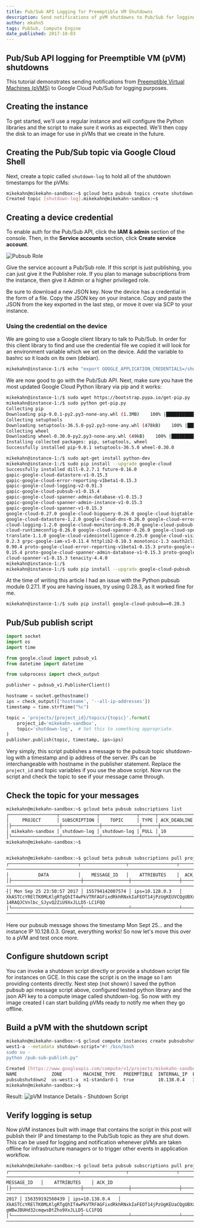 ```yaml
---
title: Pub/Sub API Logging for Preemptible VM Shutdowns
description: Send notifications of pVM shutdowns to Pub/Sub for logging.
author: mkahn5
tags: PubSub, Compute Engine
date_published: 2017-10-03
---
```


## Pub/Sub API logging for Preemptible VM (pVM) shutdowns

This tutorial demonstrates sending notifications from [Preemptible Virtual Machines (pVMS)](https://cloud.google.com/preemptible-vms/) to Google Cloud Pub/Sub for logging purposes.

## Creating the instance

To get started, we'll use a regular instance and will configure the Python
libraries and the script to make sure it works as expected. We'll then copy the
disk to an image for use in pVMs that we create in the future.

## Creating the Pub/Sub topic via Google Cloud Shell

Next, create a topic called `shutdown-log` to hold all of the shutdown
timestamps for the pVMs:

```bash
mikekahn@mikekahn-sandbox:~$ gcloud beta pubsub topics create shutdown-log
Created topic [shutdown-log].mikekahn@mikekahn-sandbox:~$
```

## Creating a device credential

To enable auth for the Pub/Sub API, click the **IAM & admin** section of the
console. Then, in the **Service accounts** section, click
**Create service account**.

![Pubsub Role](https://storage.googleapis.com/gcp-community/tutorials/pubsub-logging-pvm-shutdowns/iam.png)

Give the service account a Pub/Sub role. If this script is just publishing, you
can just give it the Publisher role. If you plan to manage subscriptions from
the instance, then give it Admin or a higher privileged role.

Be sure to download a new JSON key. Now the device has a credential in the form
of a file. Copy the JSON key on your instance. Copy and paste the JSON from the
key exported in the last step, or move it over via SCP to your instance.

### Using the credential on the device

We are going to use a Google client library to talk to Pub/Sub. In order for
this client library to find and use the credential file we copied it will look
for an environment variable which we set on the device. Add the variable to
bashrc so it loads on its own (debian).

```bash
mikekahn@instance-1:/$ echo "export GOOGLE_APPLICATION_CREDENTIALS=/shutdown-log-key.json" >> ~/.bashrc
```

We are now good to go with the Pub/Sub API. Next, make sure you have the most
updated Google Cloud Python library via pip and it works:

```bash
mikekahn@instance-1:/$ sudo wget https://bootstrap.pypa.io/get-pip.py
mikekahn@instance-1:/$ sudo python get-pip.py
Collecting pip
Downloading pip-9.0.1-py2.py3-none-any.whl (1.3MB)    100% |████████████████████████████████| 1.3MB 1.0MB/s
Collecting setuptools  
Downloading setuptools-36.5.0-py2.py3-none-any.whl (478kB)    100% |████████████████████████████████| 481kB 2.4MB/s
Collecting wheel  
Downloading wheel-0.30.0-py2.py3-none-any.whl (49kB)    100% |████████████████████████████████| 51kB 9.8MB/s
Installing collected packages: pip, setuptools, wheel
Successfully installed pip-9.0.1 setuptools-36.5.0 wheel-0.30.0
```

```bash
mikekahn@instance-1:/$ sudo apt-get install python-dev
mikekahn@instance-1:/$ sudo pip install --upgrade google-cloud
Successfully installed dill-0.2.7.1 future-0.16.0
gapic-google-cloud-datastore-v1-0.15.3
gapic-google-cloud-error-reporting-v1beta1-0.15.3
gapic-google-cloud-logging-v2-0.91.3
gapic-google-cloud-pubsub-v1-0.15.4
gapic-google-cloud-spanner-admin-database-v1-0.15.3
gapic-google-cloud-spanner-admin-instance-v1-0.15.3
gapic-google-cloud-spanner-v1-0.15.3
google-cloud-0.27.0 google-cloud-bigquery-0.26.0 google-cloud-bigtable-0.26.0 google-cloud-core-0.26.0
google-cloud-datastore-1.2.0 google-cloud-dns-0.26.0 google-cloud-error-reporting-0.26.0 google-cloud-language-0.27.0 google
cloud-logging-1.2.0 google-cloud-monitoring-0.26.0 google-cloud-pubsub-0.27.0 google-cloud-resource-manager-0.26.0 google
cloud-runtimeconfig-0.26.0 google-cloud-spanner-0.26.0 google-cloud-speech-0.28.0 google-cloud-storage-1.3.2 google-cloud
translate-1.1.0 google-cloud-videointelligence-0.25.0 google-cloud-vision-0.26.0 google-gax-0.15.15 google-resumable-media
0.2.3 grpc-google-iam-v1-0.11.4 httplib2-0.10.3 monotonic-1.3 oauth2client-3.0.0 ply-3.8 proto-google-cloud-datastore-v1
0.90.4 proto-google-cloud-error-reporting-v1beta1-0.15.3 proto-google-cloud-logging-v2-0.91.3 proto-google-cloud-pubsub-v1
0.15.4 proto-google-cloud-spanner-admin-database-v1-0.15.3 proto-google-cloud-spanner-admin-instance-v1-0.15.3 proto-google
cloud-spanner-v1-0.15.3 tenacity-4.4.0
mikekahn@instance-1:/$
mikekahn@instance-1:/$ sudo pip install --upgrade google-cloud-pubsub
```

At the time of writing this article I had an issue with the Python pubsub module
0.27.1. If you are having issues, try using 0.28.3, as it worked fine for me.

```bash
mikekahn@instance-1:/$ sudo pip install google-cloud-pubsub==0.28.3
```

## Pub/Sub publish script

```python
import socket
import os
import time

from google.cloud import pubsub_v1
from datetime import datetime

from subprocess import check_output

publisher = pubsub_v1.PublisherClient()

hostname = socket.gethostname()
ips = check_output(['hostname', '--all-ip-addresses'])
timestamp = time.strftime("%c")

topic = 'projects/{project_id}/topics/{topic}'.format(
    project_id='mikekahn-sandbox',
    topic='shutdown-log',  # Set this to something appropriate.
)
publisher.publish(topic, timestamp, ips=ips)
```

Very simply, this script publishes a message to the pubsub topic shutdown-log
with a timestamp and ip address of the server. IPs can be interchangeable with
hostname in the publisher statement. Replace the `project_id` and topic
variables if you use the above script. Now run the script and check the topic to
see if your message came through.

## Check the topic for your messages

```bash
mikekahn@mikekahn-sandbox:~$ gcloud beta pubsub subscriptions list
┌──────────────────┬──────────────┬──────────────┬──────┬──────────────┐
│     PROJECT      │ SUBSCRIPTION │    TOPIC     │ TYPE │ ACK_DEADLINE
│├──────────────────┼──────────────┼──────────────┼──────┼──────────────┤
│ mikekahn-sandbox │ shutdown-log │ shutdown-log │ PULL │ 10
│└──────────────────┴──────────────┴──────────────┴──────┴──────────────┘
mikekahn@mikekahn-sandbox:~$


mikekahn@mikekahn-sandbox:~$ gcloud beta pubsub subscriptions pull projects/mikekahn-sandbox/subscriptions/shutdown-log
┌──────────────────────────┬─────────────────┬──────────────────┬────────────────────────────────────────────────────────────
───────────────────────────────────────────────────────────────────────────────────────────────────────┐
│           DATA           │    MESSAGE_ID   │    ATTRIBUTES    │  ACK_ID
│├──────────────────────────┼─────────────────┼──────────────────┼───────────────────────────────────────────────────────────
────────────────────────────────────────────────────────────────────────────────────────────────────────
┤│ Mon Sep 25 23:50:57 2017 │ 155794142007574 │ ips=10.128.0.3   │
XkASTCcYRElTK0MLKlgRTgQhIT4wPkVTRFAGFixdRkhRNxkIaFEOT14jPzUgKEUVCQgUBXx9cEJTdV9UcmhRDRlyfWBwPwgbUwoXB35cURIHaE5tdSVuDBx3emhxa
14RAQJCVnlbc_SJyvQ2ZiU9XxJLLD5-LC1FQQ
│└──────────────────────────┴─────────────────┴──────────────────┴───────────────────────────────────────────────────────────
────────────────────────────────────────────────────────────────────────────────────────────────────────┘
```

Here our pubsub message shows the timestamp Mon Sept 25… and the instance IP
10.128.0.3. Great, everything works! So now let's move this over to a pVM and
test once more.

## Configure shutdown script

You can invoke a shutdown script directly or provide a shutdown script file for
instances on GCE. In this case the script is on the image so I am providing
contents directly. Next step (not shown) I saved the python pubsub api message
script above, configured tested python library and the json API key to a compute
image called shutdown-log. So now with my image created I can start building
pVMs ready to notify me when they go offline.

## Build a pVM with the shutdown script

```bash
mikekahn@mikekahn-sandbox:~$ gcloud compute instances create pubsubshutdown6 --preemptible --image shutdown-log --zone us
west1-a --metadata shutdown-script="#! /bin/bash
sudo su -
python /pub-sub-publish.py"

Created [https://www.googleapis.com/compute/v1/projects/mikekahn-sandbox/zones/us-west1-a/instances/pubsubshutdown2].
NAME             ZONE        MACHINE_TYPE   PREEMPTIBLE  INTERNAL_IP  EXTERNAL_IP     STATUS
pubsubshutdown2  us-west1-a  n1-standard-1  true         10.138.0.4   35.203.140.135  RUNNING
mikekahn@mikekahn-sandbox:~$
```

Result:
![pVM Instance Details - Shutdown Script](https://storage.googleapis.com/gcp-community/tutorials/pubsub-logging-pvm-shutdowns/pvm.png)

## Verify logging is setup

Now pVM instances built with image that contains the script in this post will
publish their IP and timestamp to the Pub/Sub topic as they are shut down. This
can be used for logging and notification whenever pVMs are taken offline for
infrastructure managers or to trigger other events in application workflow.

```bash
mikekahn@mikekahn-sandbox:~$ gcloud beta pubsub subscriptions pull projects/mikekahn-sandbox/subscriptions/shutdown-log
┌──────────────────────────┬─────────────────┬──────────────────┬─────────────────────────────────────────────────────────────
───────────────────────────────────────────────────────────────────────────────────────────────────────┐│   DATA │
MESSAGE_ID   │    ATTRIBUTES    │ ACK_ID
│├──────────────────────────┼─────────────────┼──────────────────┼───────────────────────────────────────────────────────────
────────────────────────────────────────────────────────────────────────────────────────────────────────┤│ Fri Sep 29 00:53:54
2017 │ 156359192560439 │ ips=10.138.0.4   │
XkASTCcYRElTK0MLKlgRTgQhIT4wPkVTRFAGFixdRkhRNxkIaFEOT14jPzUgKEUaCQgUBXx9cVtedV5ZGgdRDRlyfGQgOQsVUAURUy1VWhENem1cVzhQCB9xeGh0Y
gWBwJBUHd32cmqwsBtZho9XxJLLD5-LC1FQQ
│└──────────────────────────┴─────────────────┴──────────────────┴───────────────────────────────────────────────────────────
────────────────────────────────────────────────────────────────────────────────────────────────────────┘
```
